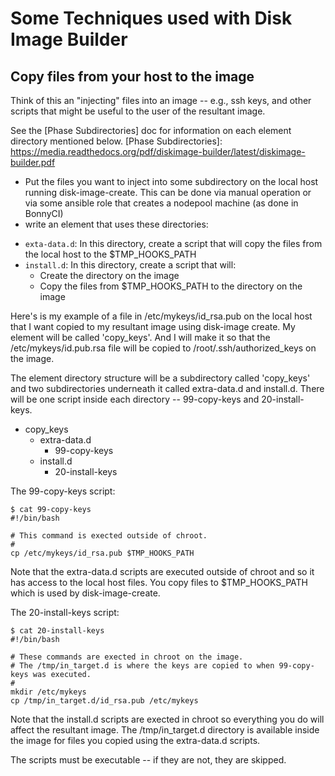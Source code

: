 # Some Techniques used with Disk Image Builder

## Copy files from your host to the image
Think of this an "injecting" files into an image -- e.g., ssh keys, and other scripts that might
be useful to the user of the resultant image.

See the [Phase Subdirectories] doc for information on each element directory mentioned below.
[Phase Subdirectories]: https://media.readthedocs.org/pdf/diskimage-builder/latest/diskimage-builder.pdf

* Put the files you want to inject into some subdirectory on the local host running disk-image-create.
  This can be done via manual operation or via some ansible role that creates a nodepool machine 
  (as done in BonnyCI)
* write an element that uses these directories:
 - `exta-data.d`: In this directory, create a script that will copy the files from the local host to the $TMP_HOOKS_PATH
 - `install.d`: In this directory, create a script that will:
    - Create the directory on the image
    - Copy the files from $TMP_HOOKS_PATH to the directory on the image

Here's is my example of a file in /etc/mykeys/id_rsa.pub on the local host that I want copied to my
resultant image using disk-image create.  My element will be called 'copy_keys'.  And I will make it
so that the /etc/mykeys/id.pub.rsa file will be copied to /root/.ssh/authorized_keys on the image.

The element directory structure will be a subdirectory called 'copy_keys' and two subdirectories underneath it
called extra-data.d and install.d.  There will be one script inside each directory -- 99-copy-keys and 20-install-keys.

- copy_keys
  - extra-data.d
    - 99-copy-keys
  - install.d
    - 20-install-keys

The 99-copy-keys script:

```
$ cat 99-copy-keys
#!/bin/bash

# This command is exected outside of chroot.
#
cp /etc/mykeys/id_rsa.pub $TMP_HOOKS_PATH
```

Note that the extra-data.d scripts are executed outside of chroot and so it has access to the local
host files.  You copy files to $TMP_HOOKS_PATH which is used by disk-image-create.

The 20-install-keys script:

```
$ cat 20-install-keys
#!/bin/bash

# These commands are exected in chroot on the image.
# The /tmp/in_target.d is where the keys are copied to when 99-copy-keys was executed.
#
mkdir /etc/mykeys
cp /tmp/in_target.d/id_rsa.pub /etc/mykeys
```

Note that the install.d scripts are exected in chroot so everything you do will affect the resultant
image.  The /tmp/in_target.d directory is available inside the image for files you copied using the
extra-data.d scripts.

The scripts must be executable -- if they are not, they are skipped.

